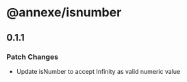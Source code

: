 # @annexe/isnumber

## 0.1.1
### Patch Changes

- Update isNumber to accept Infinity as valid numeric value
